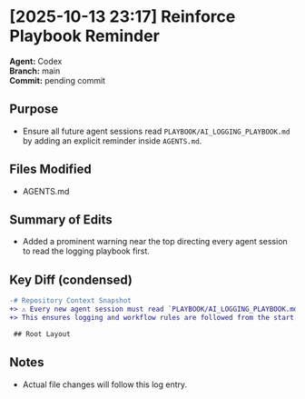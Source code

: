# [2025-10-13 23:17] Reinforce Playbook Reminder

**Agent:** Codex  
**Branch:** main  
**Commit:** pending commit  

## Purpose
- Ensure all future agent sessions read `PLAYBOOK/AI_LOGGING_PLAYBOOK.md` by adding an explicit reminder inside `AGENTS.md`.

## Files Modified
- AGENTS.md

## Summary of Edits
- Added a prominent warning near the top directing every agent session to read the logging playbook first.

## Key Diff (condensed)
```diff
-# Repository Context Snapshot
+> ⚠️ Every new agent session must read `PLAYBOOK/AI_LOGGING_PLAYBOOK.md` before making any changes.
+> This ensures logging and workflow rules are followed from the start.

 ## Root Layout
```

## Notes
- Actual file changes will follow this log entry.
